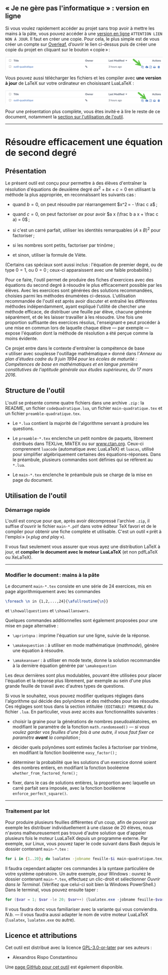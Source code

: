 ##  « Je ne gère pas l'informatique » : version en ligne

Si vous voulez rapidement accéder au projet sans trop avoir à mettre les mains à la pâte, vous pouvez accéder à une [version en ligne](https://www.overleaf.com/project/65d47b18fce7d2bf0e2338eb) `ATTENTION LIEN NON À JOUR`. Il faut en créer une copie. Pour cela, le plus simple est de vous créer un compte sur [Overleaf](https://www.overleaf.com/), d’ouvrir le lien ci-dessus puis de créer une copie du projet en cliquant sur le bouton « copie » :

![Bouton « copie » dans Overleaf, mis en évidence avec une grande flèche verte.](../images/copier-d-overleaf-oq.png)

Vous pouvez aussi télécharger les fichiers et les compiler avec **une version à jour** de LaTeX sur votre ordinateur en choisissant LuaLaTeX :

![Bouton « téléchargement » dans Overleaf, mis en évidence avec une grande flèche verte.](../images/telecharger-d-overleaf-oq.png)

Pour une présentation plus complète, vous êtes invité·e à lire le reste de ce document, notamment la [section sur l'utilisation de l'outil](#utilisation-de-loutil).

***

# Résoudre efficacement une équation de second degré

## Présentation 

Le présent outil est conçu pour permettre à des élèves d'entraîner la résolution d'équations de deuxième degré $a x^2 + b x + c = 0$ en utilisant la méthode la plus appropriée, en reconnaîssant les suivants cas :

- quand $b = 0$, on peut résoudre par réarrangement $x^2 = - \frac c a$ ;

- quand $c = 0$, on peut factoriser $ax$ pour avoir $a x (\frac b a x + \frac c a) = 0$ ;

- si c'est un carré parfait, utiliser les identités remarquables $(A \pm B)^2$ pour factoriser ;

- si les nombres sont petits, factoriser par trinôme ;

- et sinon, utiliser la formule de Viète.

(Certains cas spéciaux sont aussi inclus : l'équation de premier degré, ou de type $0 = 1$, ou $0 = 0$ ; ceux-ci apparaissent avec une faible probabilité.)

Pour ce faire, l'outil permet de produire des fiches d'exercices avec des équations du second degré à résoudre le plus efficacement possible par les élèves.  Avec les exercices sont générées des solutions recommandées, choisies parmi les méthodes énumérées ci-dessus.  L'utilisation recommandée de l'outil est après avoir discuter et entraîné les différentes méthodes indépendamment, ayant expliqué l'utilité de chercher une méthode efficace, de distribuer une feuille par élève, chacune générée séparément, et de les laisser travailler à les résoudre.  Une fois une proportion suffisante des exercices résolus, l'enseignant·e peut procéder à une mise en commun lors de laquelle chaque élève — par exemple — expose l'équation dont la méthode de résolution a été perçue comme la moins évidente.

Ce projet entre dans le contexte d'entraîner la compétence de base « utiliser avec souplesse l'outillage mathématique » donné dans l'*Annexe au plan d'études cadre du 9 juin 1994 pour les écoles de maturité : Compétences de base en mathématiques et en langue première constitutives de l'aptitude générale aux études supérieures, du 17 mars 2016*. 


## Structure de l'outil

L'outil se présente comme quatre fichiers dans une archive `.zip` : la README, un fichier `codeQuadratique.lua`, un fichier `main-quadratique.tex` et un fichier `preamble-quadratique.tex`.  

- Le `*.lua` contient la majorité de l'algorithme servant à produire les questions.

- Le `preamble-*.tex` enclenche un petit nombre de paquets, librement distribués dans TEXLive, MikTEX ou sur www.ctan.org.  Ceux-ci comprennent `luacode` (automatique avec LuaLaTeX) et `luacas`, utilisé pour simplifier algébriquement certaines des équations-réponses. Dans le préambule, plusieurs commandes sont définies qui se réfèrent au `*.lua`.

- Le `main-*.tex` enclenche le préambule puis se charge de la mise en page du document.


## Utilisation de l'outil

### Démarrage rapide

L'outil est conçue pour que, après avoir décompressé l'archive `.zip`, il suffise d'ouvrir le fichier `main-*.pdf` dans votre éditeur TeX favori et de le compiler pour obtenir une fiche complète et utilisable.  C'est un outil « prêt à l'emploi » (« *plug and play* »). 

Il vous faut seulement vous assurer que vous ayez une distribution LaTeX à jour, et **compiler le document avec le moteur LuaLaTeX** (et non pdfLaTeX ou XeLaTeX). 

***

### Modifier le document : mains à la pâte

Le document `main-*.tex` consiste en une série de 24 exercices, mis en page algorithmiquement avec les commandes
```tex
\foreach \n in {1,2,...,24}{\afullroutine{\n}}
```
et `\showallquestions` et `\showallanswers`.

Quelques commandes additionnelles sont également proposées pour une mise en page alternative :

- `\aprintqna` : imprime l'équation sur une ligne, suivie de la réponse.

- `\amakequestion` : à utiliser en mode mathématique (*mathmode*), génère une équation à résoudre.

- `\amakeanswer` : à utiliser en mode texte, donne la solution recommandée à la dernière équation générée par `\amakequestion`

Les deux dernières sont plus modulables, pouvant être utilisées pour placer l'équation et la réponse plus librement, par exemple au sein d'une plus grande feuille de travail avec d'autres types de questions.

Si vous le souhaitez, vous pouvez modifier quelques réglages dans l'algorithme qui décide des polynômes et des méthodes pour les résoudre.  Ces réglages sont tous dans la section intitulée `(EDITABLE) PREAMBLE` du fichier `.lua`. En particulier, vous avez accès aux fonctionnalités suivantes :

- choisir la graine pour la générations de nombres pseudoaléatoires, en modifiant le paramètre de la fonction `math.randomseed()` — *si vous voulez garder vos feuilles d'une fois à une autre, il vous faut fixer ce paramètre **avant** la compilation* ;

- décider quels polynômes sont estimés faciles à factoriser par trinôme, en modifiant la fonction booléenne `easy_factor()` ;

- déterminer la probabilité que les solutions d'un exercice donné soient des nombres entiers, en modifiant la fonction booléenne `whether_from_factored_form()` ;

- fixer, dans le cas de solutions entières, la proportion avec laquelle un carré parfait sera imposée, avec la fonction booléenne `enforce_perfect_square()`.

***

### Traitement par lot

Pour produire plusieurs feuilles différentes d'un coup, afin de pouvoir par exemple les distribuer individuellement à une classe de 20 élèves, nous n'avons malheureusement pas trouvé d'autre solution que d'appeler plusieurs fois le moteur LuaLaTeX depuis un programme externe. Par exemple, sur Linux, vous pouvez taper le code suivant dans Bash depuis le dossier contenant `main-*.tex` :

```bash
for i in {1..20}; do lualatex -jobname feuille-$i main-quadratique.tex; done
```
Il faudra cependant adapter ces commandes à la syntaxe particulière de votre système opératoire. Un autre exemple, pour Windows : ouvrez le dossier contenant `main-*.tex`, effectuez un clic-droit et sélectionner *Ouvrir dans le Terminal*. (Vérifiez que celui-ci soit bien la Windows PowerShell.) Dans le terminal, vous pouvez ensuite taper :
```powershell
for ($var = 1; $var -le 20; $var++) {lualatex.exe -jobname feuille-$var main-quadratique.tex}
```
Il vous faudra donc vous familiariser avec la variante qui vous conviendra. *N.b.* — il vous faudra aussi adapter le nom de votre moteur LuaLaTeX (`lualatex`, `lualatex.exe` ou autre).

## Licence et attributions 

Cet outil est distribué avec la licence [GPL-3.0-or-later](https://www.gnu.org/licenses/gpl-3.0.html) par ses auteurs :

- Alexandros Rispo Constantinou

Une [page GitHub pour cet outil](https://github.com/tytyvillus/laboratoire-didactique) est également disponible.
